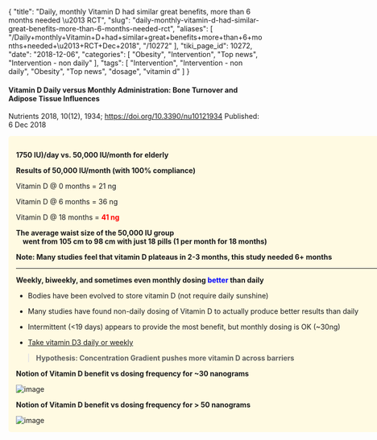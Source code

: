 {
    "title": "Daily, monthly Vitamin D had similar great benefits, more than 6 months needed \u2013 RCT",
    "slug": "daily-monthly-vitamin-d-had-similar-great-benefits-more-than-6-months-needed-rct",
    "aliases": [
        "/Daily+monthly+Vitamin+D+had+similar+great+benefits+more+than+6+months+needed+\u2013+RCT+Dec+2018",
        "/10272"
    ],
    "tiki_page_id": 10272,
    "date": "2018-12-06",
    "categories": [
        "Obesity",
        "Intervention",
        "Top news",
        "Intervention - non daily"
    ],
    "tags": [
        "Intervention",
        "Intervention - non daily",
        "Obesity",
        "Top news",
        "dosage",
        "vitamin d"
    ]
}


#### Vitamin D Daily versus Monthly Administration: Bone Turnover and Adipose Tissue Influences

Nutrients 2018, 10(12), 1934; https://doi.org/10.3390/nu10121934 Published: 6 Dec 2018

<div class="border" style="background-color:#FFFAE2;padding:15px;margin:10px 0;border-radius:5px;width:800px">

 **1750 IU)/day vs. 50,000 IU/month for elderly** 

 **Results of 50,000 IU/month (with 100% compliance)** 

Vitamin D @ 0 months = 21 ng

Vitamin D @ 6 months = 36 ng

Vitamin D @ 18 months =  **<span style="color:#F00;">41 ng </span>** 

 **The average waist  size of the 50,000 IU group   
 &nbsp; &nbsp; went from 105 cm to 98 cm with just 18 pills (1 per month for 18 months)** 

 **Note: Many studies feel that vitamin D plateaus in 2-3 months, this study needed 6+ months** 

---

 **Weekly, biweekly, and sometimes even monthly dosing <span style="color:#00F;">better</span> than daily** 

* Bodies have been evolved to store vitamin D (not require daily sunshine)

* Many studies have found non-daily dosing of Vitamin D to actually produce better results than daily

* Intermittent  (<19 days) appears to provide the most benefit, but monthly dosing is OK (~30ng)

* [Take vitamin D3 daily or weekly](/tags/take-vitamin-d3-daily-or-weekly.html)

>  **Hypothesis: Concentration Gradient pushes more vitamin D across barriers** 

 **Notion of Vitamin D benefit vs dosing frequency for ~30  nanograms** 

<img src="/attachments/d3.mock.jpg" alt="image">

 **Notion of Vitamin D benefit vs dosing frequency for > 50 nanograms** 

<img src="/attachments/d3.mock.jpg" alt="image">